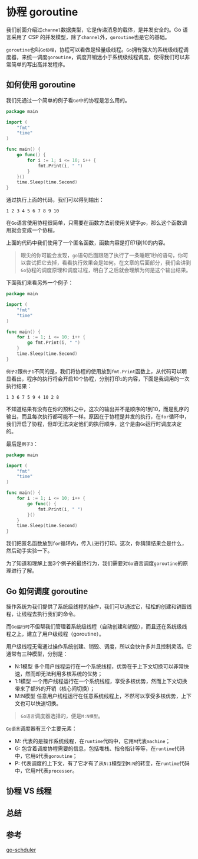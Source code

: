 # 协程 goroutine

我们前面介绍过`channel`数据类型，它是传递消息的载体，是并发安全的。Go 语言采用了 CSP 的并发模型，除了`channel`外，`goroutine`也是它的基础。

`goroutine`也叫`Go协程`，协程可以看做是轻量级线程。`Go`拥有强大的系统级线程调度器，来统一调度`goroutine`，调度开销远小于系统级线程调度，使得我们可以非常简单的写出高并发程序。

## 如何使用 goroutine

我们先通过一个简单的例子看`Go`中的协程是怎么用的。

```Go
package main

import (
	"fmt"
	"time"
)

func main() {
	go func() {
		for i := 1; i <= 10; i++ {
			fmt.Print(i, " ")
		}
	}()
	time.Sleep(time.Second)
}
```

通过执行上面的代码，我们可以得到输出：

```
1 2 3 4 5 6 7 8 9 10
```

在`Go`语言使用协程很简单，只需要在函数方法前使用关键字`go`，那么这个函数调用就会变成一个协程。

上面的代码中我们使用了一个匿名函数，函数内容是打印1到10的内容。

> 眼尖的你可能会发现，`go`语句后面跟随了执行了一条睡眠1秒的语句，你可以尝试把它去掉，看看执行效果会是如何。在文章的后面部分，我们会讲到`Go`协程的调度原理和调度过程，明白了之后就会理解为何是这个输出结果。

下面我们来看另外一个例子：

```Go
package main

import (
	"fmt"
	"time"
)

func main() {
	for i := 1; i <= 10; i++ {
		go fmt.Print(i, " ")
	}
	time.Sleep(time.Second)
}
```

`例子2`跟`例子1`不同的是，我们将协程的使用放到`fmt.Print`函数上，从代码可以明显看出，程序的执行将会开启10个协程，分别打印`i`的内容，下面是我调用的一次执行结果：

```
1 3 6 7 5 9 4 10 2 8
```

不知道结果有没有在你的预料之中，这次的输出并不是顺序的1到10，而是乱序的输出，而且每次执行都可能不一样。原因在于协程是并发的执行，在`for`循环中，我们开启了协程，但却无法决定他们的执行顺序，这个是由`Go`运行时调度决定的。

最后是`例子3`：

```Go
package main

import (
	"fmt"
	"time"
)

func main() {
	for i := 1; i <= 10; i++ {
		go func() {
			fmt.Print(i, " ")
		}()
	}
	time.Sleep(time.Second)
}
```

我们把匿名函数放到`for`循环内，传入`i`进行打印。这次，你猜猜结果会是什么，然后动手实验一下。

为了知道和理解上面3个例子的最终行为，我们需要对`Go`语言调度`goroutine`的原理进行了解。

## Go 如何调度 goroutine

操作系统为我们提供了系统级线程的操作，我们可以通过它，轻松的创建和销毁线程，让线程去执行我们的命令。

而`Go运行时`不但帮我们管理着系统级线程（自动创建和销毁），而且还在系统级线程之上，建立了用户级线程（goroutine）。

用户级线程无需通过操作系统创建、销毁、调度，所以会快许多并且控制灵活。它通常有三种模型，分别是：

- N:1模型
      多个用户线程运行在一个系统线程，优势在于上下文切换可以非常快速，然而却无法利用多核系统的优势；
- 1:1模型
      一个用户线程运行在一个系统线程，享受多核优势，然而上下文切换带来了额外的开销（核心间切换）；
- M:N模型
      任意用户线程运行在任意系统线程上，不然可以享受多核优势，上下文也可以快速切换。

> `Go语言`调度器选择的，便是`M:N模型`。

`Go语言`调度器有三个主要元素：

- M: 代表的是操作系统线程，在`runtime`代码中，它用`M`代表`machine`；
- G: 包含着调度协程需要的信息，包括堆栈、指令指针等等，在`runtime`代码中，它用`G`代表`goroutine`；
- P: 代表调度的上下文，有了它才有了从`N:1`模型到`M:N`的转变，在`runtime`代码中，它用`P`代表`processor`。

## 协程 VS 线程

## 总结

## 参考

[go-schduler](http://morsmachine.dk/go-scheduler)

